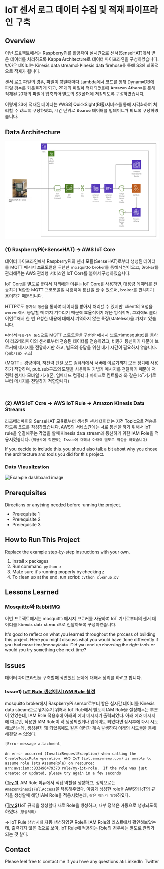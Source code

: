 # **IoT 센서 로그 데이터 수집 및 적재 파이프라인 구축**

## **Overview**

이번 프로젝트에서는 RaspberryPi를 활용하여 실시간으로 센서(SenseHAT)에서 받은 데이터를 처리하도록 Kappa Architecture로 데이터 파이프라인을 구성하였습니다. 
받아온 데이터는 Kinesis data stream과 Kinesis data firehose를 통해 S3에 최종적으로 적재가 됩니다. 

센서 로그 파일의 경우, 파일이 쌓일때마다 Lambda에서 코드를 통해 DynamoDB에 파일 갯수를 카운트하게 되고, 20개의 파일이 적재되었을때 Amazon Athena를 통해 적재된 20개의 파일이 압축되어 별도의 S3 폴더에 저장되도록 구성하였습니다.

이렇게 S3에 적재된 데이터는 AWS의 QuickSight(BI툴)서비스를 통해 시각화하여 처리할 수 있도록 구성하였고, 시간 단위로 Source 데이터를 업데이트가 되도록 구성하였습니다.

## **Data Architecture**

![Example architecture image](assets/220707_iot_project_aws_network_topology.png)

### **(1) RaspberryPi(+SenseHAT) → AWS IoT Core**
데이터 파이프라인에서 RaspberryPi의 센서 모듈(SenseHAT)로부터 생성된 데이터를 MQTT 메시지 프로토콜을 구현한 mosquitto broker를 통해서 받아오고, Broker를 관리해주는 AWS 관리형 서비스인 IoT Core를 붙여서 구성하였습니다.

IoT Core를 별도로 붙여서 처리해준 이유는 IoT Core를 사용하면, 대용량 데이터를 전송하기 적합한 MQTT 프로토콜을 사용하여 통신을 할 수 있으며, broker를 관리하기 용이하기 때문입니다. 

HTTP로도 `동기식 통신`을 통하여 데이터를 받아서 처리할 수 있지만, client의 요청을 server에서 응답할 때 까지 기다리기 때문에 효율적이지 않은 방식이며, 그외에도 클라이언트에서 한 번 요청한 내용에 대해서 기억하지 않는 특징(stateless)을 가지고 있습니다.

따라서 `비동기식 통신`으로 MQTT 프로토콜을 구현한 메시지 브로커(mosquitto)를 통하여 라즈베리파이의 센서로부터 전송된 데이터를 전송하였고, 비동기 통신이기 때문에 브로커에 메시지를 전달하기만 하고, 별도의 응답을 위한 대기 시간이 필요하지 않습니다. (`pub/sub 구조`)

(MQTT는 경량이며, 저전력 단일 보드 컴퓨터에서 서버에 이르기까지 모든 장치에 사용하기 적합하며, pub/sub구조의 모델을 사용하여 가볍게 메시지를 전달하기 때문에 저전력 센서나 모바일 기기(폰, 임베디드 컴퓨터나 마이크로 컨트롤러)와 같은 IoT기기로부터 메시지를 전달하기 적합합니다)

<br/>

### **(2) AWS IoT Core → AWS IoT Rule → Amazon Kinesis Data Streams**

라즈베리파이의 SenseHAT 모듈로부터 생성된 센서 데이터는 지정 Topic으로 전송을 하도록 코드를 작성하였습니다.
AWS의 서비스간에는 서로 통신을 하기 위해서 IoT rule을 연결해주는 작업을 할때 Kinesis data stream과 통신하기 위한 IAM Role을 적용시켰습니다. (`적용시에 직면했던 Issue에 대해서 아래에 별도로 작성을 하였습니다`)

If you decide to include this, you should also talk a bit about why you chose the architecture and tools you did for this project.

### Data Visualization

![Example dashboard image](example-dashboard.png)

## Prerequisites

Directions or anything needed before running the project.

- Prerequisite 1
- Prerequisite 2
- Prerequisite 3

## How to Run This Project

Replace the example step-by-step instructions with your own.

1. Install x packages
2. Run command: `python x`
3. Make sure it's running properly by checking z
4. To clean up at the end, run script: `python cleanup.py`

## Lessons Learned

### Mosquitto와 RabbitMQ

이번 프로젝트에서는 mosquitto 메시지 브로커를 사용하여 IoT 기기로부터의 센서 데이터를 Kinesis data stream으로 전달하도록 구성하였습니다.

It's good to reflect on what you learned throughout the process of building this project. Here you might discuss what you would have done differently if you had more time/money/data. Did you end up choosing the right tools or would you try something else next time?

## **Issues**

데이터 파이프라인을 구축할때 직면했던 문제에 대해서 정리를 하려고 합니다. 

### **Issue1) <ins>IoT Rule 생성에서 IAM Role 설정</ins>**

mosquitto broker에서 RaspberryPi sensor로부터 받은 실시간 데이터를 Kinesis data stream으로 넘겨주기 위해서 IoT Rule에서 별도의 IAM Role을 설정해주는 부분이 있었는데, IAM Role 적용후에 아래의 에러 메시지가 출력되었다.
아래 에러 메시지에 따르면, 적용한 IAM Role이 막 생성되었거나 업데이트 되었다면 잠시후에 다시 시도해보라는데, 생성된지 꽤 되었음에도 같은 에러가 계속 발생하여 아래의 시도들을 통해 해결할 수 있었다. 

```
[Error message attachment]

An error occurred (InvalidRequestException) when calling the CreateTopicRule operation: AWS IoT (iot.amazonaws.com) is unable to assume role (sts:AssumeRole) on resource: arn:aws:iam::833496479373:role/my-iot-role.  If the role was just created or updated, please try again in a few seconds
```
**<ins>(Try 1)</ins>** IAM Role 메뉴에서 직접 역할을 생성하고, 정책으로는 `AmazonKinesisFullAccess`을 적용해주었다. 이렇게 생성한 role을 AWS의 IoT의 규칙을 생성할때 해당 IAM Role을 적용시켰는데, `같은 에러가 발생`하였다.

**<ins>(Try 2)</ins>** IoT 규칙을 생성할때 새로 Role을 생성하고, 내부 정책은 자동으로 생성되도록 하였다. (`정상처리`) 

-> IoT Rule 생성시에 자동 생성하였던 Role을 IAM Role의 리스트에서 확인해보았는데, 출력되지 않은 것으로 보아, IoT Rule에 적용되는 Role의 경우에는 별도로 관리가 되는 것 같다.
 

## Contact

Please feel free to contact me if you have any questions at: LinkedIn, Twitter
